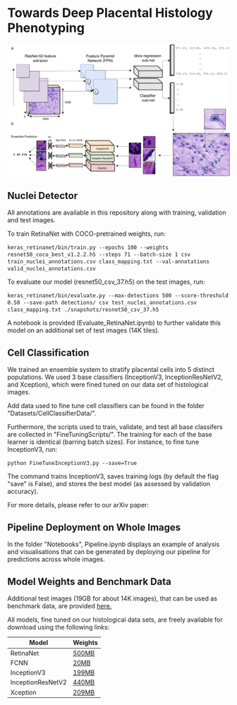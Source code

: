 # Towards Deep Placental Histology Phenotyping

![Pipeline overview](DLP.png)

## Nuclei Detector

All annotations are available in this repository along with training, validation and test images.

To train RetinaNet with COCO-pretrained weights, run:

```
keras_retinanet/bin/train.py --epochs 100 --weights resnet50_coco_best_v1.2.2.h5 --steps 71 --batch-size 1 csv train_nuclei_annotations.csv class_mapping.txt --val-annotations valid_nuclei_annotations.csv 
```

To evaluate our model (resnet50_csv_37.h5) on the test images, run:

```
keras_retinanet/bin/evaluate.py --max-detections 500 --score-threshold 0.50 --save-path detections/ csv test_nuclei_annotations.csv class_mapping.txt ./snapshots/resnet50_csv_37.h5 
```

A notebook is provided (Evaluate_RetinaNet.ipynb) to further validate this model on an additional set of test images (14K tiles).

## Cell Classification

We trained an ensemble system to stratify placental cells into 5 distinct populations. We used 3 base classifiers (InceptionV3, InceptionResNetV2, and Xception), which were fined tuned on our data set of histological images. 

Add data used to fine tune cell classifiers can be found in the folder "Datasets/CellClassifierData/". 

Furthermore, the scripts used to train, validate, and test all base classifers are collected in "FineTuningScripts/". The training for each of the base learner is identical (barring batch sizes). For instance, to fine tune InceptionV3, run:

```
python FineTuneInceptionV3.py --save=True
```

The command trains InceptionV3, saves training logs (by default the flag "save" is False), and stores the best model (as assessed by validation accuracy).

For more details, please refer to our arXiv paper:

## Pipeline Deployment on Whole Images

In the folder "Notebooks", Pipeline.ipynb displays an example of analysis and visualisations that can be generated by deploying our pipeline for predictions across whole images.

## Model Weights and Benchmark Data

Additional test images (19GB for about 14K images), that can be used as benchmark data, are provided [here.](https://drive.google.com/open?id=1EPu-FKU62zSKNBIVjQKSXvv53PexiNo2)

All models, fine tuned on our histological data sets, are freely available for download using the following links:

| Model     | Weights                                                                     |
|-----------|-----------------------------------------------------------------------------|
| RetinaNet | [500MB](https://drive.google.com/open?id=1ngtaC3fi27EkgNvkJKvZnyyC1WzHiOkV) |   
| FCNN      | [20MB](https://drive.google.com/open?id=1zOw_DYUpEEZ1-YVa9Q_ea9dXzXGyIFVd)  |   
| InceptionV3    | [199MB](https://drive.google.com/open?id=1L6kZBeJpRom3ZAUEUutoP1QGJuvllP1j) |
|InceptionResNetV2 | [440MB](https://drive.google.com/open?id=1r6EhhbKCXcBgpSE1l33FLWwlfRzfzjZ4)|
| Xception | [209MB](https://drive.google.com/open?id=1lI0b21uF_w2fHLDVIkhCJwDJGNFZZTHu)|
